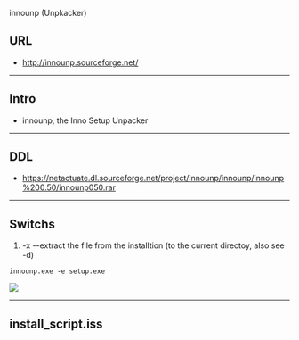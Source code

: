 innounp (Unpkacker)

## URL
* http://innounp.sourceforge.net/

---

## Intro
* innounp, the Inno Setup Unpacker

---

## DDL
* https://netactuate.dl.sourceforge.net/project/innounp/innounp/innounp%200.50/innounp050.rar

---

## Switchs
1) -x --extract the file from the installtion (to the current directoy, also see -d)

`innounp.exe -e setup.exe`

[<img src="https://i.imgur.com/bcsKhZE.png">](https://i.imgur.com/bcsKhZE.png)


---

## install_script.iss
